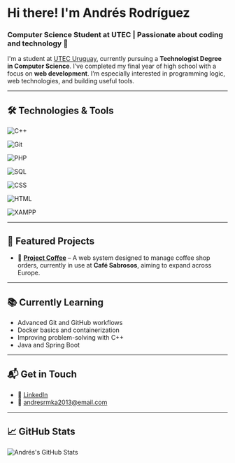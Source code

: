 #  Hi there! I'm Andrés Rodríguez
### Computer Science Student at UTEC | Passionate about coding and technology 🐧

I'm a student at [UTEC Uruguay](https://utec.edu.uy/en/education/undergraduate-study/technologist-degree-in-computer-science/), currently pursuing a **Technologist Degree in Computer Science**. I’ve completed my final year of high school with a focus on **web development**. I’m especially interested in programming logic, web technologies, and building useful tools. 

---

## 🛠️ Technologies & Tools
![C++](https://img.shields.io/badge/C%2B%2B-00599C?logo=c%2B%2B&logoColor=white&style=flat)

![Git](https://img.shields.io/badge/Git-F05032?logo=git&logoColor=white&style=flat)

![PHP](https://img.shields.io/badge/PHP-777BB4?logo=php&logoColor=white&style=flat)

![SQL](https://img.shields.io/badge/SQL-4479A1?logo=postgresql&logoColor=white&style=flat)

![CSS](https://img.shields.io/badge/CSS3-1572B6?logo=css3&logoColor=white&style=flat)

![HTML](https://img.shields.io/badge/HTML5-E34F26?logo=html5&logoColor=white&style=flat)

![XAMPP](https://img.shields.io/badge/XAMPP-FB7A24?logo=xampp&logoColor=white&style=flat)

---

## 🚀 Featured Projects

- 🧾 [**Project Coffee**](https://github.com/WebvisionaryTechnology/Project-Coffee) – A web system designed to manage coffee shop orders, currently in use at **Café Sabrosos**, aiming to expand across Europe.

---

## 📚 Currently Learning

- Advanced Git and GitHub workflows
- Docker basics and containerization
- Improving problem-solving with C++
- Java and Spring Boot

---

## 📬 Get in Touch

- 💼 [LinkedIn](https://www.linkedin.com/in/andrés-bernabé-rodríguez-mori-7572a5357/)
- 📧 andresrmka2013@email.com

---

## 📈 GitHub Stats
![Andrés's GitHub Stats](https://github-readme-stats.vercel.app/api?username=Andrew8uy&show_icons=true&theme=radical)
